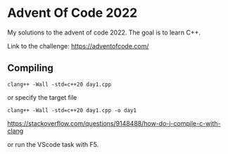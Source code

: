 # Advent Of Code 2022

My solutions to the advent of code 2022. The goal is to learn C++.

Link to the challenge: <https://adventofcode.com/>

## Compiling

```terminal
clang++ -Wall -std=c++20 day1.cpp
```

or specify the target file

```terminal
clang++ -Wall -std=c++20 day1.cpp -o day1
```

<https://stackoverflow.com/questions/9148488/how-do-i-compile-c-with-clang>

or run the VScode task with F5.
